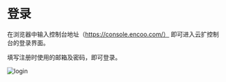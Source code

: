 # 登录
在浏览器中输入控制台地址（https://console.encoo.com/） 即可进入云扩控制台的登录界面。

填写注册时使用的邮箱及密码，即可登录。

![login](https://docimages.blob.core.chinacloudapi.cn/images/Console/login1.png)